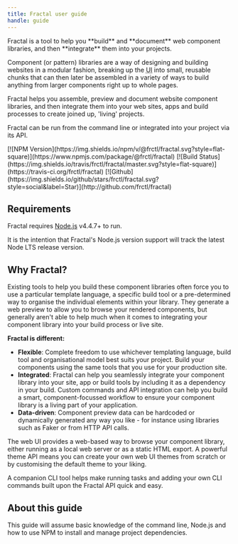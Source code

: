 ```yaml
---
title: Fractal user guide
handle: guide
---
```


<p class="lede">Fractal is a tool to help you **build** and **document** web component libraries, and then **integrate** them into your projects.</p>

Component (or pattern) libraries are a way of designing and building websites in a modular fashion, breaking up the <abbr title="User Interface">UI</abbr> into small, reusable chunks that can then later be assembled in a variety of ways to build anything from larger components right up to whole pages.

Fractal helps you assemble, preview and document website component libraries, and then integrate them into your web sites, apps and build processes to create joined up, 'living' projects.

Fractal can be run from the command line or integrated into your project via its API.

<div class="Page-badges">
[![NPM Version](https://img.shields.io/npm/v/@frctl/fractal.svg?style=flat-square)](https://www.npmjs.com/package/@frctl/fractal)
[![Build Status](https://img.shields.io/travis/frctl/fractal/master.svg?style=flat-square)](https://travis-ci.org/frctl/fractal)
[![Github](https://img.shields.io/github/stars/frctl/fractal.svg?style=social&label=Star)](http://github.com/frctl/fractal)
<script async defer src="http://slack.fractal.build/slackin.js"></script>
</div>

## Requirements

Fractal requires [Node.js](https://nodejs.org) v4.4.7+ to run.

It is the intention that Fractal's Node.js version support will track the latest Node LTS release version.

## Why Fractal?

Existing tools to help you build these component libraries often force you to use a particular template language, a specific build tool or a pre-determined way to organise the individual elements within your library. They generate a web preview to allow you to browse your rendered components, but generally aren't able to help much when it comes to integrating your component library into your build process or live site.

**Fractal is different:**

* **Flexible**: Complete freedom to use whichever templating language, build tool and organisational model best suits your project. Build your components using the same tools that you use for your production site.
* **Integrated**: Fractal can help you seamlessly integrate your component library into your site, app or build tools by including it as a dependency in your build. Custom commands and API integration can help you build a smart, component-focussed workflow to ensure your component library is a living part of your application.
* **Data-driven**: Component preview data can be hardcoded or dynamically generated any way you like - for instance using libraries such as Faker or from HTTP API calls.

The web UI provides a web-based way to browse your component library, either running as a local web server or as a static HTML export. A powerful theme API means you can create your own web UI themes from scratch or by customising the default theme to your liking.

A companion CLI tool helps make running tasks and adding your own CLI commands built upon the Fractal API quick and easy.


## About this guide

This guide will assume basic knowledge of the command line, Node.js and how to use NPM to install and manage project dependencies.

<!-- ## Credits

Fractal is developed and maintained by [Mark Perkins](http://github.com/allmarkedup) and the team at [Clearleft](http://clearleft.com).

[{{ image('clearleft-logo.png', 'Clearleft') }}](http://clearleft.com) -->
